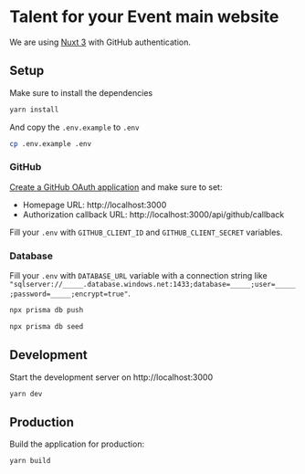 # Talent for your Event main website

We are using [Nuxt 3](https://v3.nuxtjs.org) with GitHub authentication.

## Setup

Make sure to install the dependencies

```bash
yarn install
```

And copy the `.env.example` to `.env`

```bash
cp .env.example .env
```

### GitHub

[Create a GitHub OAuth application](https://github.com/settings/applications/new) and make sure to set:

- Homepage URL: http://localhost:3000
- Authorization callback URL: http://localhost:3000/api/github/callback

Fill your `.env` with `GITHUB_CLIENT_ID` and `GITHUB_CLIENT_SECRET` variables.

### Database

Fill your `.env` with `DATABASE_URL` variable with a connection string like `"sqlserver://_____.database.windows.net:1433;database=_____;user=_____;password=_____;encrypt=true"`.

```bash
npx prisma db push
```

```bash
npx prisma db seed
```

## Development

Start the development server on http://localhost:3000

```bash
yarn dev
```

## Production

Build the application for production:

```bash
yarn build
```
